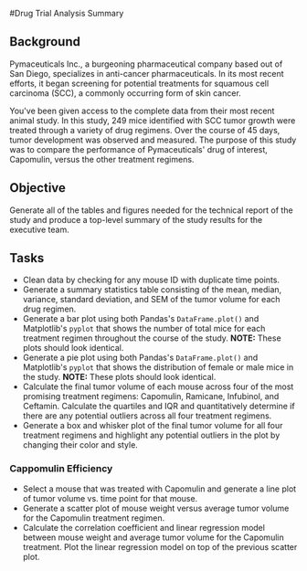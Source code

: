 #Drug Trial Analysis Summary

## Background

Pymaceuticals Inc., a burgeoning pharmaceutical company based out of San Diego, specializes in anti-cancer pharmaceuticals. In its most recent efforts, it began screening for potential treatments for squamous cell carcinoma (SCC), a commonly occurring form of skin cancer.

You've been given access to the complete data from their most recent animal study. In this study, 249 mice identified with SCC tumor growth were treated through a variety of drug regimens. Over the course of 45 days, tumor development was observed and measured. The purpose of this study was to compare the performance of Pymaceuticals' drug of interest, Capomulin, versus the other treatment regimens. 

## Objective
Generate all of the tables and figures needed for the technical report of the study and produce a top-level summary of the study results for the executive team. 

## Tasks
* Clean data by checking for any mouse ID with duplicate time points.
* Generate a summary statistics table consisting of the mean, median, variance, standard deviation, and SEM of the tumor volume for each drug regimen.
* Generate a bar plot using both Pandas's `DataFrame.plot()` and Matplotlib's `pyplot` that shows  the number of total mice for each treatment regimen throughout the course of the study. **NOTE:** These plots should look identical. 
* Generate a pie plot using both Pandas's `DataFrame.plot()` and Matplotlib's `pyplot` that shows the distribution of female or male mice in the study. **NOTE:** These plots should look identical.
* Calculate the final tumor volume of each mouse across four of the most promising treatment regimens: Capomulin, Ramicane, Infubinol, and Ceftamin. Calculate the quartiles and IQR and quantitatively determine if there are any potential outliers across all four treatment regimens.
* Generate a box and whisker plot of the final tumor volume for all four treatment regimens and highlight any potential outliers in the plot by changing their color and style.

### Cappomulin Efficiency
* Select a mouse that was treated with Capomulin and generate a line plot of tumor volume vs. time point for that mouse.
* Generate a scatter plot of mouse weight versus average tumor volume for the Capomulin treatment regimen.
* Calculate the correlation coefficient and linear regression model between mouse weight and average tumor volume for the Capomulin treatment. Plot the linear regression model on top of the previous scatter plot.



